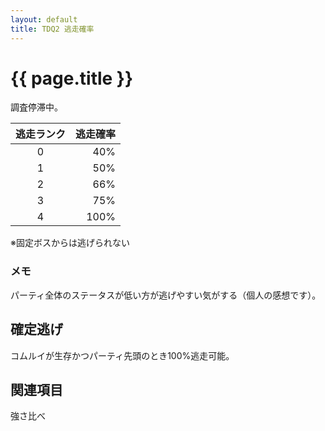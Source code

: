 ```yaml
---
layout: default
title: TDQ2 逃走確率
---
```


# {{ page.title }}

調査停滞中。

| 逃走ランク | 逃走確率 |
|:----------:|---------:|
| 0 | 40% |
| 1 | 50% |
| 2 | 66% |
| 3 | 75% |
| 4 | 100% |

※固定ボスからは逃げられない

### メモ

パーティ全体のステータスが低い方が逃げやすい気がする（個人の感想です）。

## 確定逃げ

コムルイが生存かつパーティ先頭のとき100%逃走可能。

## 関連項目

強さ比べ
